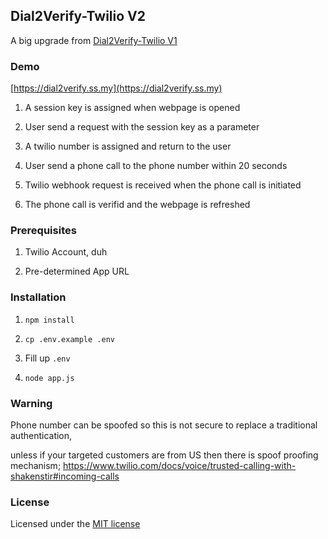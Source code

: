 
## Dial2Verify-Twilio V2

A big upgrade from [Dial2Verify-Twilio V1](https://github.com/natsu90/dial2verify-twilio)

### Demo

[https://dial2verify.ss.my](https://dial2verify.ss.my)

1. A session key is assigned when webpage is opened

2. User send a request with the session key as a parameter

3. A twilio number is assigned and return to the user

4. User send a phone call to the phone number within 20 seconds

5. Twilio webhook request is received when the phone call is initiated

6. The phone call is verifid and the webpage is refreshed

### Prerequisites

1. Twilio Account, duh

2. Pre-determined App URL

### Installation

1. `npm install`

2. `cp .env.example .env`

3. Fill up `.env`

4. `node app.js`

### Warning

Phone number can be spoofed so this is not secure to replace a traditional authentication,

unless if your targeted customers are from US then there is spoof proofing mechanism; https://www.twilio.com/docs/voice/trusted-calling-with-shakenstir#incoming-calls

### License

Licensed under the [MIT license](http://opensource.org/licenses/MIT)